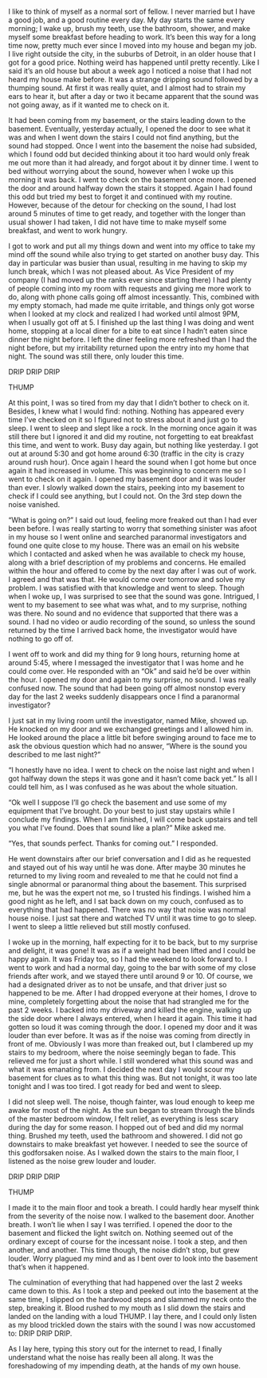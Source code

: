 I like to think of myself as a normal sort of fellow. I never married but I have a good job, and a good routine every day. My day starts the same every morning; I wake up, brush my teeth, use the bathroom, shower, and make myself some breakfast before heading to work. It’s been this way for a long time now, pretty much ever since I moved into my house and began my job. I live right outside the city, in the suburbs of Detroit, in an older house that I got for a good price. Nothing weird has happened until pretty recently. Like I said it’s an old house but about a week ago I noticed a noise that I had not heard my house make before. It was a strange dripping sound followed by a thumping sound. At first it was really quiet, and I almost had to strain my ears to hear it, but after a day or two it became apparent that the sound was not going away, as if it wanted me to check on it.   
  
It had been coming from my basement, or the stairs leading down to the basement. Eventually, yesterday actually, I opened the door to see what it was and when I went down the stairs I could not find anything, but the sound had stopped. Once I went into the basement the noise had subsided, which I found odd but decided thinking about it too hard would only freak me out more than it had already, and forgot about it by dinner time. I went to bed without worrying about the sound, however when I woke up this morning it was back. I went to check on the basement once more. I opened the door and around halfway down the stairs it stopped. Again I had found this odd but tried my best to forget it and continued with my routine. However, because of the detour for checking on the sound, I had lost around 5 minutes of time to get ready, and together with the longer than usual shower I had taken, I did not have time to make myself some breakfast, and went to work hungry.   
  
I got to work and put all my things down and went into my office to take my mind off the sound while also trying to get started on another busy day. This day in particular was busier than usual, resulting in me having to skip my lunch break, which I was not pleased about. As Vice President of my company (I had moved up the ranks ever since starting there) I had plenty of people coming into my room with requests and giving me more work to do, along with phone calls going off almost incessantly. This, combined with my empty stomach, had made me quite irritable, and things only got worse when I looked at my clock and realized I had worked until almost 9PM, when I usually got off at 5. I finished up the last thing I was doing and went home, stopping at a local diner for a bite to eat since I hadn’t eaten since dinner the night before. I left the diner feeling more refreshed than I had the night before, but my irritability returned upon the entry into my home that night. The sound was still there, only louder this time.   
  
DRIP DRIP DRIP  
  
THUMP  
  
At this point, I was so tired from my day that I didn’t bother to check on it. Besides, I knew what I would find: nothing. Nothing has appeared every time I’ve checked on it so I figured not to stress about it and just go to sleep. I went to sleep and slept like a rock. In the morning once again it was still there but I ignored it and did my routine, not forgetting to eat breakfast this time, and went to work. Busy day again, but nothing like yesterday. I got out at around 5:30 and got home around 6:30 (traffic in the city is crazy around rush hour). Once again I heard the sound when I got home but once again it had increased in volume. This was beginning to concern me so I went to check on it again. I opened my basement door and it was louder than ever. I slowly walked down the stairs, peeking into my basement to check if I could see anything, but I could not. On the 3rd step down the noise vanished.   
  
“What is going on?” I said out loud, feeling more freaked out than I had ever been before. I was really starting to worry that something sinister was afoot in my house so I went online and searched paranormal investigators and found one quite close to my house. There was an email on his website which I contacted and asked when he was available to check my house, along with a brief description of my problems and concerns. He emailed within the hour and offered to come by the next day after I was out of work. I agreed and that was that. He would come over tomorrow and solve my problem. I was satisfied with that knowledge and went to sleep. Though when I woke up, I was surprised to see that the sound was gone. Intrigued, I went to my basement to see what was what, and to my surprise, nothing was there. No sound and no evidence that supported that there was a sound. I had no video or audio recording of the sound, so unless the sound returned by the time I arrived back home, the investigator would have nothing to go off of.   
  
I went off to work and did my thing for 9 long hours, returning home at around 5:45, where I messaged the investigator that I was home and he could come over. He responded with an “Ok” and said he’d be over within the hour. I opened my door and again to my surprise, no sound. I was really confused now. The sound that had been going off almost nonstop every day for the last 2 weeks suddenly disappears once I find a paranormal investigator?   
  
I just sat in my living room until the investigator, named Mike, showed up. He knocked on my door and we exchanged greetings and I allowed him in. He looked around the place a little bit before swinging around to face me to ask the obvious question which had no answer, “Where is the sound you described to me last night?”  
  
“I honestly have no idea. I went to check on the noise last night and when I got halfway down the steps it was gone and it hasn’t come back yet.” Is all I could tell him, as I was confused as he was about the whole situation.   
  
“Ok well I suppose I’ll go check the basement and use some of my equipment that I’ve brought. Do your best to just stay upstairs while I conclude my findings. When I am finished, I will come back upstairs and tell you what I’ve found. Does that sound like a plan?” Mike asked me.  
  
“Yes, that sounds perfect. Thanks for coming out.” I responded.   
  
He went downstairs after our brief conversation and I did as he requested and stayed out of his way until he was done. After maybe 30 minutes he returned to my living room and revealed to me that he could not find a single abnormal or paranormal thing about the basement. This surprised me, but he was the expert not me, so I trusted his findings. I wished him a good night as he left, and I sat back down on my couch, confused as to everything that had happened. There was no way that noise was normal house noise. I just sat there and watched TV until it was time to go to sleep. I went to sleep a little relieved but still mostly confused.  
  
I woke up in the morning, half expecting for it to be back, but to my surprise and delight, it was gone! It was as if a weight had been lifted and I could be happy again. It was Friday too, so I had the weekend to look forward to. I went to work and had a normal day, going to the bar with some of my close friends after work, and we stayed there until around 9 or 10. Of course, we had a designated driver as to not be unsafe, and that driver just so happened to be me. After I had dropped everyone at their homes, I drove to mine, completely forgetting about the noise that had strangled me for the past 2 weeks. I backed into my driveway and killed the engine, walking up the side door where I always entered, when I heard it again. This time it had gotten so loud it was coming through the door. I opened my door and it was louder than ever before. It was as if the noise was coming from directly in front of me. Obviously I was more than freaked out, but I clambered up my stairs to my bedroom, where the noise seemingly began to fade. This relieved me for just a short while. I still wondered what this sound was and what it was emanating from. I decided the next day I would scour my basement for clues as to what this thing was. But not tonight, it was too late tonight and I was too tired. I got ready for bed and went to sleep.  
  
I did not sleep well. The noise, though fainter, was loud enough to keep me awake for most of the night. As the sun began to stream through the blinds of the master bedroom window, I felt relief, as everything is less scary during the day for some reason. I hopped out of bed and did my normal thing. Brushed my teeth, used the bathroom and showered. I did not go downstairs to make breakfast yet however. I needed to see the source of this godforsaken noise. As I walked down the stairs to the main floor, I listened as the noise grew louder and louder.  
  
DRIP DRIP DRIP  
  
THUMP  
  
I made it to the main floor and took a breath. I could hardly hear myself think from the severity of the noise now. I walked to the basement door. Another breath. I won’t lie when I say I was terrified. I opened the door to the basement and flicked the light switch on. Nothing seemed out of the ordinary except of course for the incessant noise. I took a step, and then another, and another. This time though, the noise didn’t stop, but grew louder. Worry plagued my mind and as I bent over to look into the basement that’s when it happened.   
  
The culmination of everything that had happened over the last 2 weeks came down to this. As I took a step and peeked out into the basement at the same time, I slipped on the hardwood steps and slammed my neck onto the step, breaking it. Blood rushed to my mouth as I slid down the stairs and landed on the landing with a loud THUMP. I lay there, and I could only listen as my blood trickled down the stairs with the sound I was now accustomed to: DRIP DRIP DRIP.   
  
As I lay here, typing this story out for the internet to read, I finally understand what the noise has really been all along. It was the foreshadowing of my impending death, at the hands of my own house.   
